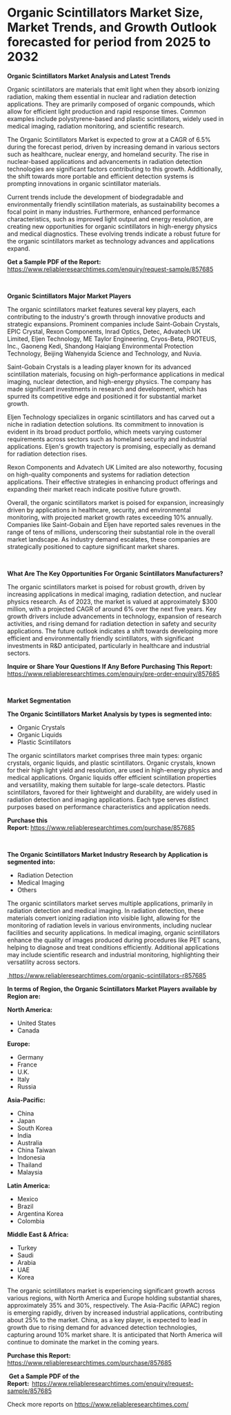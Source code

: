<p><h1>Organic Scintillators Market Size, Market Trends, and Growth Outlook forecasted for period from 2025 to 2032</h1></p><p><strong>Organic Scintillators Market Analysis and Latest Trends</strong></p>
<p><p>Organic scintillators are materials that emit light when they absorb ionizing radiation, making them essential in nuclear and radiation detection applications. They are primarily composed of organic compounds, which allow for efficient light production and rapid response times. Common examples include polystyrene-based and plastic scintillators, widely used in medical imaging, radiation monitoring, and scientific research.</p><p>The Organic Scintillators Market is expected to grow at a CAGR of 6.5% during the forecast period, driven by increasing demand in various sectors such as healthcare, nuclear energy, and homeland security. The rise in nuclear-based applications and advancements in radiation detection technologies are significant factors contributing to this growth. Additionally, the shift towards more portable and efficient detection systems is prompting innovations in organic scintillator materials.</p><p>Current trends include the development of biodegradable and environmentally friendly scintillation materials, as sustainability becomes a focal point in many industries. Furthermore, enhanced performance characteristics, such as improved light output and energy resolution, are creating new opportunities for organic scintillators in high-energy physics and medical diagnostics. These evolving trends indicate a robust future for the organic scintillators market as technology advances and applications expand.</p></p>
<p><strong>Get a Sample PDF of the Report:&nbsp;</strong> <a href="https://www.reliableresearchtimes.com/enquiry/request-sample/857685?utm_campaign=2275&utm_medium=2&utm_source=Github&utm_content=ia&utm_term=31032025&utm_id=organic-scintillators">https://www.reliableresearchtimes.com/enquiry/request-sample/857685</a></p>
<p>&nbsp;</p>
<p><strong>Organic Scintillators Major Market Players</strong></p>
<p><p>The organic scintillators market features several key players, each contributing to the industry's growth through innovative products and strategic expansions. Prominent companies include Saint-Gobain Crystals, EPIC Crystal, Rexon Components, Inrad Optics, Detec, Advatech UK Limited, Eljen Technology, ME Taylor Engineering, Cryos-Beta, PROTEUS, Inc., Gaoneng Kedi, Shandong Haiqiang Environmental Protection Technology, Beijing Wahenyida Science and Technology, and Nuvia.</p><p>Saint-Gobain Crystals is a leading player known for its advanced scintillation materials, focusing on high-performance applications in medical imaging, nuclear detection, and high-energy physics. The company has made significant investments in research and development, which has spurred its competitive edge and positioned it for substantial market growth.</p><p>Eljen Technology specializes in organic scintillators and has carved out a niche in radiation detection solutions. Its commitment to innovation is evident in its broad product portfolio, which meets varying customer requirements across sectors such as homeland security and industrial applications. Eljen's growth trajectory is promising, especially as demand for radiation detection rises.</p><p>Rexon Components and Advatech UK Limited are also noteworthy, focusing on high-quality components and systems for radiation detection applications. Their effective strategies in enhancing product offerings and expanding their market reach indicate positive future growth.</p><p>Overall, the organic scintillators market is poised for expansion, increasingly driven by applications in healthcare, security, and environmental monitoring, with projected market growth rates exceeding 10% annually. Companies like Saint-Gobain and Eljen have reported sales revenues in the range of tens of millions, underscoring their substantial role in the overall market landscape. As industry demand escalates, these companies are strategically positioned to capture significant market shares.</p></p>
<p>&nbsp;</p>
<p><strong>What Are The Key Opportunities For Organic Scintillators Manufacturers?</strong></p>
<p><p>The organic scintillators market is poised for robust growth, driven by increasing applications in medical imaging, radiation detection, and nuclear physics research. As of 2023, the market is valued at approximately $300 million, with a projected CAGR of around 6% over the next five years. Key growth drivers include advancements in technology, expansion of research activities, and rising demand for radiation detection in safety and security applications. The future outlook indicates a shift towards developing more efficient and environmentally friendly scintillators, with significant investments in R&D anticipated, particularly in healthcare and industrial sectors.</p></p>
<p><strong>Inquire or Share Your Questions If Any Before Purchasing This Report:</strong> <a href="https://www.reliableresearchtimes.com/enquiry/pre-order-enquiry/857685?utm_campaign=2275&utm_medium=2&utm_source=Github&utm_content=ia&utm_term=31032025&utm_id=organic-scintillators">https://www.reliableresearchtimes.com/enquiry/pre-order-enquiry/857685</a></p>
<p>&nbsp;</p>
<p><strong>Market Segmentation</strong></p>
<p><strong>The Organic Scintillators Market Analysis by types is segmented into:</strong></p>
<p><ul><li>Organic Crystals</li><li>Organic Liquids</li><li>Plastic Scintillators</li></ul></p>
<p><p>The organic scintillators market comprises three main types: organic crystals, organic liquids, and plastic scintillators. Organic crystals, known for their high light yield and resolution, are used in high-energy physics and medical applications. Organic liquids offer efficient scintillation properties and versatility, making them suitable for large-scale detectors. Plastic scintillators, favored for their lightweight and durability, are widely used in radiation detection and imaging applications. Each type serves distinct purposes based on performance characteristics and application needs.</p></p>
<p><strong>Purchase this Report:&nbsp;</strong><a href="https://www.reliableresearchtimes.com/purchase/857685?utm_campaign=2275&utm_medium=2&utm_source=Github&utm_content=ia&utm_term=31032025&utm_id=organic-scintillators">https://www.reliableresearchtimes.com/purchase/857685</a></p>
<p>&nbsp;</p>
<p><strong>The Organic Scintillators Market Industry Research by Application is segmented into:</strong></p>
<p><ul><li>Radiation Detection</li><li>Medical Imaging</li><li>Others</li></ul></p>
<p><p>The organic scintillators market serves multiple applications, primarily in radiation detection and medical imaging. In radiation detection, these materials convert ionizing radiation into visible light, allowing for the monitoring of radiation levels in various environments, including nuclear facilities and security applications. In medical imaging, organic scintillators enhance the quality of images produced during procedures like PET scans, helping to diagnose and treat conditions efficiently. Additional applications may include scientific research and industrial monitoring, highlighting their versatility across sectors.</p></p>
<p><a href="https://www.reliableresearchtimes.com/organic-scintillators-r857685?utm_campaign=2275&utm_medium=2&utm_source=Github&utm_content=ia&utm_term=31032025&utm_id=organic-scintillators">&nbsp;https://www.reliableresearchtimes.com/organic-scintillators-r857685</a></p>
<p><strong>In terms of Region, the Organic Scintillators Market Players available by Region are:</strong></p>
<p>
    <p> <strong> North America: </strong>
        <ul>
            <li>United States</li>
            <li>Canada</li>
        </ul>
        </p> 
    <p> <strong> Europe: </strong>
        <ul>
            <li>Germany</li>
            <li>France</li>
            <li>U.K.</li>
            <li>Italy</li>
            <li>Russia</li>
        </ul>
        </p> 
    <p> <strong> Asia-Pacific: </strong>
        <ul>
            <li>China</li>
            <li>Japan</li>
            <li>South Korea</li>
            <li>India</li>
            <li>Australia</li>
            <li>China Taiwan</li>
            <li>Indonesia</li>
            <li>Thailand</li>
            <li>Malaysia</li>
        </ul>
        </p> 
    <p> <strong> Latin America: </strong>
        <ul>
            <li>Mexico</li>
            <li>Brazil</li>
            <li>Argentina Korea</li>
            <li>Colombia</li>
        </ul>
        </p> 
    <p> <strong> Middle East & Africa: </strong>
        <ul>
            <li>Turkey</li>
            <li>Saudi</li>
            <li>Arabia</li>
            <li>UAE</li>
            <li>Korea</li>
        </ul>
    </p>
    </p>
<p><p>The organic scintillators market is experiencing significant growth across various regions, with North America and Europe holding substantial shares, approximately 35% and 30%, respectively. The Asia-Pacific (APAC) region is emerging rapidly, driven by increased industrial applications, contributing about 25% to the market. China, as a key player, is expected to lead in growth due to rising demand for advanced detection technologies, capturing around 10% market share. It is anticipated that North America will continue to dominate the market in the coming years.</p></p>
<p><strong>Purchase this Report: </strong><a href="https://www.reliableresearchtimes.com/purchase/857685?utm_campaign=2275&utm_medium=2&utm_source=Github&utm_content=ia&utm_term=31032025&utm_id=organic-scintillators">https://www.reliableresearchtimes.com/purchase/857685</a></p>
<p>&nbsp;<strong>Get a Sample PDF of the Report:&nbsp;&nbsp;</strong><a href="https://www.reliableresearchtimes.com/enquiry/request-sample/857685?utm_campaign=2275&utm_medium=2&utm_source=Github&utm_content=ia&utm_term=31032025&utm_id=organic-scintillators">https://www.reliableresearchtimes.com/enquiry/request-sample/857685</a></p>
<p><strong></strong></p>
<p>Check more reports on <a href="https://www.reliableresearchtimes.com/?utm_campaign=2275&utm_medium=2&utm_source=Github&utm_content=ia&utm_term=31032025&utm_id=organic-scintillators">https://www.reliableresearchtimes.com/</a></p>
